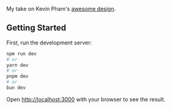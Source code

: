 My take on Kevin Pham's [awesome design](https://dribbble.com/shots/14281766-Ancient-Art-Museum-Landing-Page).

## Getting Started

First, run the development server:

```bash
npm run dev
# or
yarn dev
# or
pnpm dev
# or
bun dev
```

Open [http://localhost:3000](http://localhost:3000) with your browser to see the result.

